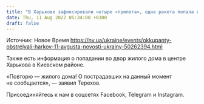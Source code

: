 ```yaml
---
title: "В Харькове зафиксировали четыре «прилета», одна ракета попала во двор дома"
date: Thu, 11 Aug 2022 05:34:00 +0300
draft: false
---
```

Источник: Новое Время https://nv.ua/ukraine/events/okkupanty-obstrelyali-harkov-11-avgusta-novosti-ukrainy-50262394.html


Также есть информация о попадании во двор жилого дома в центре Харькова в Киевском районе.

«Повторю — жилого дома! О пострадавших на данный момент не сообщается», — заявил Терехов.

Присоединяйтесь к нам в соцсетях Facebook, Telegram и Instagram.
